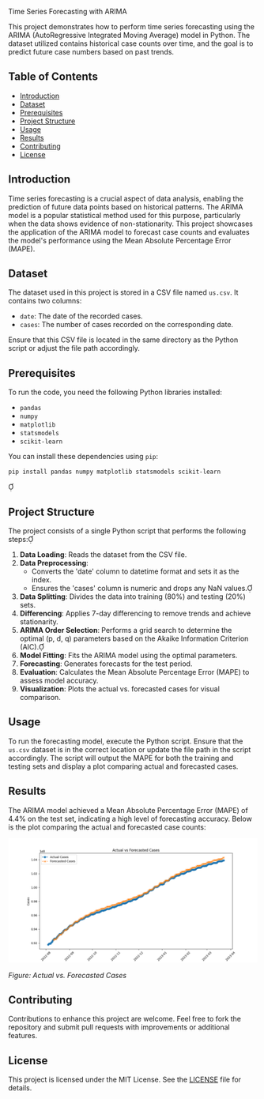 Time Series Forecasting with ARIMA

This project demonstrates how to perform time series forecasting using the ARIMA (AutoRegressive Integrated Moving Average) model in Python. The dataset utilized contains historical case counts over time, and the goal is to predict future case numbers based on past trends.

## Table of Contents

- [Introduction](#introduction)
- [Dataset](#dataset)
- [Prerequisites](#prerequisites)
- [Project Structure](#project-structure)
- [Usage](#usage)
- [Results](#results)
- [Contributing](#contributing)
- [License](#license)

## Introduction

Time series forecasting is a crucial aspect of data analysis, enabling the prediction of future data points based on historical patterns. The ARIMA model is a popular statistical method used for this purpose, particularly when the data shows evidence of non-stationarity. This project showcases the application of the ARIMA model to forecast case counts and evaluates the model's performance using the Mean Absolute Percentage Error (MAPE).

## Dataset

The dataset used in this project is stored in a CSV file named `us.csv`. It contains two columns:

- `date`: The date of the recorded cases.
- `cases`: The number of cases recorded on the corresponding date.

Ensure that this CSV file is located in the same directory as the Python script or adjust the file path accordingly.

## Prerequisites

To run the code, you need the following Python libraries installed:

- `pandas`
- `numpy`
- `matplotlib`
- `statsmodels`
- `scikit-learn`

You can install these dependencies using `pip`:

```bash
pip install pandas numpy matplotlib statsmodels scikit-learn
```


## Project Structure

The project consists of a single Python script that performs the following steps:

1. **Data Loading**: Reads the dataset from the CSV file.
2. **Data Preprocessing**:
   - Converts the 'date' column to datetime format and sets it as the index.
   - Ensures the 'cases' column is numeric and drops any NaN values.
3. **Data Splitting**: Divides the data into training (80%) and testing (20%) sets.
4. **Differencing**: Applies 7-day differencing to remove trends and achieve stationarity.
5. **ARIMA Order Selection**: Performs a grid search to determine the optimal (p, d, q) parameters based on the Akaike Information Criterion (AIC).
6. **Model Fitting**: Fits the ARIMA model using the optimal parameters.
7. **Forecasting**: Generates forecasts for the test period.
8. **Evaluation**: Calculates the Mean Absolute Percentage Error (MAPE) to assess model accuracy.
9. **Visualization**: Plots the actual vs. forecasted cases for visual comparison.

## Usage

To run the forecasting model, execute the Python script. Ensure that the `us.csv` dataset is in the correct location or update the file path in the script accordingly. The script will output the MAPE for both the training and testing sets and display a plot comparing actual and forecasted cases.

## Results

The ARIMA model achieved a Mean Absolute Percentage Error (MAPE) of 4.4% on the test set, indicating a high level of forecasting accuracy. Below is the plot comparing the actual and forecasted case counts:

![Actual vs. Forecasted Cases](arima_forcast.png)

*Figure: Actual vs. Forecasted Cases*

## Contributing

Contributions to enhance this project are welcome. Feel free to fork the repository and submit pull requests with improvements or additional features.

## License

This project is licensed under the MIT License. See the [LICENSE](LICENSE) file for details.

